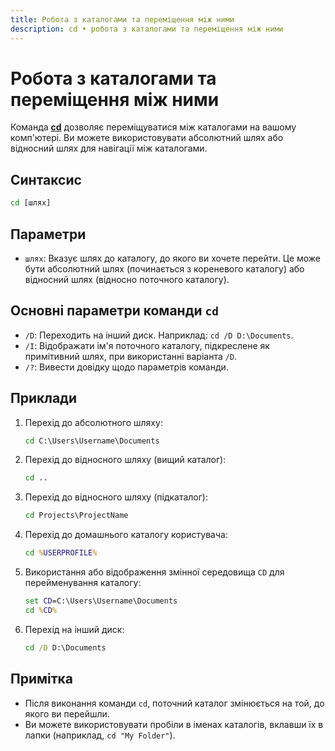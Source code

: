 ```yaml
---
title: Робота з каталогами та переміщення між ними
description: cd • робота з каталогами та переміщення між ними
---
```


# Робота з каталогами та переміщення між ними

Команда **[cd](https://docs.microsoft.com/en-us/windows-server/administration/windows-commands/cd 'Microsoft Dosc')** дозволяє переміщуватися між каталогами на вашому комп'ютері. Ви можете використовувати абсолютний шлях або відносний шлях для навігації між каталогами.

## Синтаксис

```cmd
cd [шлях]
```

## Параметри

- `шлях`: Вказує шлях до каталогу, до якого ви хочете перейти. Це може бути абсолютний шлях (починається з кореневого каталогу) або відносний шлях (відносно поточного каталогу).

## Основні параметри команди `cd`

- `/D`: Переходить на інший диск. Наприклад: `cd /D D:\Documents`.
- `/I`: Відображати ім'я поточного каталогу, підкреслене як примітивний шлях, при використанні варіанта `/D`.
- `/?`: Вивести довідку щодо параметрів команди.

## Приклади

1. Перехід до абсолютного шляху:

   ```cmd
   cd C:\Users\Username\Documents
   ```

2. Перехід до відносного шляху (вищий каталог):

   ```cmd
   cd ..
   ```

3. Перехід до відносного шляху (підкаталог):

   ```cmd
   cd Projects\ProjectName
   ```

4. Перехід до домашнього каталогу користувача:

   ```cmd
   cd %USERPROFILE%
   ```

5. Використання або відображення змінної середовища `CD` для перейменування каталогу:

   ```cmd
   set CD=C:\Users\Username\Documents
   cd %CD%
   ```

6. Перехід на інший диск:

   ```cmd
   cd /D D:\Documents
   ```

## Примітка

- Після виконання команди `cd`, поточний каталог змінюється на той, до якого ви перейшли.
- Ви можете використовувати пробіли в іменах каталогів, вклавши їх в лапки (наприклад, `cd "My Folder"`).
